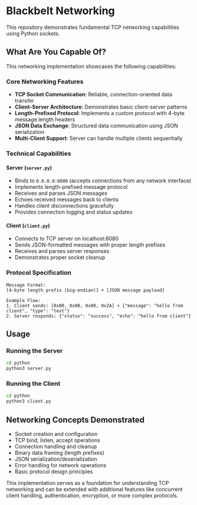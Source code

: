 # Blackbelt Networking

This repository demonstrates fundamental TCP networking capabilities using Python sockets.

## What Are You Capable Of?

This networking implementation showcases the following capabilities:

### Core Networking Features
- **TCP Socket Communication**: Reliable, connection-oriented data transfer
- **Client-Server Architecture**: Demonstrates basic client-server patterns
- **Length-Prefixed Protocol**: Implements a custom protocol with 4-byte message length headers
- **JSON Data Exchange**: Structured data communication using JSON serialization
- **Multi-Client Support**: Server can handle multiple clients sequentially

### Technical Capabilities

#### Server (`server.py`)
- Binds to `0.0.0.0:8080` (accepts connections from any network interface)
- Implements length-prefixed message protocol
- Receives and parses JSON messages
- Echoes received messages back to clients
- Handles client disconnections gracefully
- Provides connection logging and status updates

#### Client (`client.py`)
- Connects to TCP server on localhost:8080
- Sends JSON-formatted messages with proper length prefixes
- Receives and parses server responses
- Demonstrates proper socket cleanup

### Protocol Specification
```
Message Format:
[4-byte length prefix (big-endian)] + [JSON message payload]

Example Flow:
1. Client sends: [0x00, 0x00, 0x00, 0x2A] + {"message": "hello from client", "type": "text"}
2. Server responds: {"status": "success", "echo": "hello from client"}
```

## Usage

### Running the Server
```bash
cd python
python3 server.py
```

### Running the Client
```bash
cd python
python3 client.py
```

## Networking Concepts Demonstrated
- Socket creation and configuration
- TCP bind, listen, accept operations
- Connection handling and cleanup
- Binary data framing (length prefixes)
- JSON serialization/deserialization
- Error handling for network operations
- Basic protocol design principles

This implementation serves as a foundation for understanding TCP networking and can be extended with additional features like concurrent client handling, authentication, encryption, or more complex protocols.